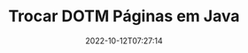 ---
############################# Static ############################
layout: "auto-gen-merger"
date: 2022-10-12T07:27:14
draft: false
otherformats: dotx epub html mht mhtml odp ods odt one otp ott pdf pps ppsx ppt pptx

############################# Head ############################
head_title: "Troque e troque DOTM páginas em Java"
head_description: "Troque e troque posições de duas páginas em um arquivo DOTM em Java usando a API de fusão de documentos."

############################# Header ############################
title: "Trocar DOTM Páginas em Java"
description: "Troque DOTM Páginas com algumas linhas de código Java."
bg_image: "https://cms.admin.containerize.com/templates/aspose/App_Themes/V3/images/bg/header1.png"
bg_overlay: false
button:
    enable: true
    icon: "fas fa-arrow-down"
    label: "Baixar Teste Gratuito"
    link: "https://downloads.groupdocs.com/merger/java"

############################# SubMenu ############################
submenu:
    enable: true

    left:
        img_alt: "GroupDocs.Merger for Java"
        image: "https://cms.admin.containerize.com/templates/groupdocs/images/product-logos/90x90-noborder/groupdocs-merger-java.png"
        product: "GroupDocs.Merger"
        platform: "Java"

    middle:
        button:

            # button loop
            - link: "https://apireference.groupdocs.com/merger/java"
              text: "Referência da API"

            # button loop
            - link: "https://github.com/groupdocs-merger"
              text: "Exemplos de código"

            # button loop
            - link: "https://products.groupdocs.app/merger/family"
              text: "Demonstrações ao vivo"

            # button loop
            - link: "https://purchase.groupdocs.com/pricing/merger/java"
              text: "Preços"

    right:
        link_download: "https://downloads.groupdocs.com/merger"
        link_learn: "https://docs.groupdocs.com/merger/java"
        link_buy: "https://purchase.groupdocs.com"

############################# About ############################
about:
    enable: true
    title: "Sobre a API GroupDocs.Merger for Java"
    content: |
        [GroupDocs.Merger for Java](/pt/merger/java/) oferece uma solução simples para mesclar e dividir com segurança entre uma ampla variedade de formatos de documentos, incluindo PDF, Microsoft Office (Word, Excel, PowerPoint , OneNote), OpenDocument, HTML, imagens e muitos outros em aplicativos Java. Ao adicionar apenas algumas linhas do código, execute várias operações do documento, como mover, remover, girar, trocar, extrair ou alterar a orientação das páginas dentro dos documentos. A API de mesclagem de documentos também suporta a visualização de páginas de documentos como uma imagem para analisar a estrutura, a formatação e o conteúdo do documento na página.
        
        A API GroupDocs.Merger é a escolha certa para soluções corporativas que precisam de recursos de troca de página de arquivo. Essas APIs são bem suportadas em todos os principais sistemas operacionais e plataformas, incluindo J2SE 7.0 (1.7), J2SE 8.0 (1.8), Java 10.

############################# Steps ############################
steps:
    enable: true
    title_left: "Trocar páginas de arquivo DOTM em Java"
    content_left: |
        [GroupDocs.Merger for Java](/pt/merger/java/) facilita para os desenvolvedores do Java trocar páginas em um arquivo DOTM implementando algumas etapas fáceis .
        
        * Inicialize **SwapOptions** para especificar os números de página a serem trocados.
        * Crie uma nova instância de **Merger** e passe o caminho do documento de origem como um parâmetro de construtor.
        * Chame **swapPages** e passe o objeto **SwapOptions**.
        * Chame **save** e especifique o caminho do arquivo para salvar o documento resultante.

    title_right: "Requisitos de sistema"
    content_right: |
        As APIs do GroupDocs.Merger for Java são compatíveis com todas as principais plataformas e sistemas operacionais. Antes de executar o código abaixo, certifique-se de ter os seguintes pré-requisitos instalados em seu sistema.

        * Sistemas operacionais: Microsoft Windows, Linux, MacOS
        * Ambientes de desenvolvimento: NetBeans, IntelliJ IDEA, Eclipse
        * Estruturas: J2SE 7.0 (1.7), J2SE 8.0 (1.8), Java 10
        * Faça o download da versão mais recente do GroupDocs.Merger for Java de [Maven](https://repository.groupdocs.com/webapp/#/artifacts/browse/tree/General/repo/com/groupdocs/groupdocs-merger)
         
    code: |
     {{% merger/additional-styles %}}
     {{< merger/code-merger title="Como trocar as páginas do arquivo DOTM usando o código de exemplo Java">}}

        ```java    
        // Troque as páginas do arquivo DOTM usando a API GroupDocs.Merger
        int pageNumber1 = 6;
        int pageNumber2 = 1;

        // Inicialize a classe SwapOptions para especificar os números de página a serem trocados
        SwapOptions swapOptions = new SwapOptions(pageNumber2, pageNumber1);

        // Instanciar Fusão com documento de entrada DOTM
        Merger merger = new Merger("input.dotm");

        // Chame o método SwapPages e passe o objeto SwapOptions para ele
        merger.swapPages(swapOptions);
    
        // Chame o método Save e passe o caminho do arquivo desejado para salvar o documento de saída
        merger.save("output.dotm");
        ```
     {{< /merger/code-merger >}}

############################# Demos ############################
demos:
    enable: true
    title: "Demonstrações ao vivo - Trocar páginas de arquivo DOTM on-line"
    content: |
       Troque as páginas do arquivo DOTM agora mesmo visitando o site [GroupDocs.Merger Live Demos](https://products.groupdocs.app/splitter/swap-pages/dotm).
       A demonstração ao vivo tem os seguintes benefícios.
        
############################# About Formats ############################
about_formats:
    enable: true

############################# More Formats ############################
more_formats:
    enable: true
    title: "Trocar páginas de outros formatos de arquivo"
    content: |
        Java documenta API de fusão e divisão para formatos de arquivo e imagens. Troque alguns dos formatos de arquivo populares conforme indicado abaixo.

############################# Back to top ###############################
back_to_top:
    enable: true
---